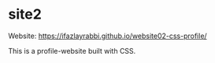 # site2
Website: https://ifazlayrabbi.github.io/website02-css-profile/

This is a profile-website built with CSS.
